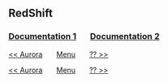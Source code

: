 ## RedShift

### [Documentation 1](https://docs.aws.amazon.com/redshift/latest/mgmt/welcome.html) &nbsp;&nbsp;&nbsp;&nbsp;&nbsp; [Documentation 2](https://docs.aws.amazon.com/redshift/latest/dg/welcome.html)


[<< Aurora](/page/architect/011_aurora)
&nbsp;&nbsp;&nbsp;&nbsp;&nbsp;
[Menu](/page/architect)
&nbsp;&nbsp;&nbsp;&nbsp;&nbsp;
[?? >>](/page/architect/012_redshift)





[<< Aurora](/page/architect/011_aurora)
&nbsp;&nbsp;&nbsp;&nbsp;&nbsp;
[Menu](/page/architect)
&nbsp;&nbsp;&nbsp;&nbsp;&nbsp;
[?? >>](/page/architect/012_redshift)